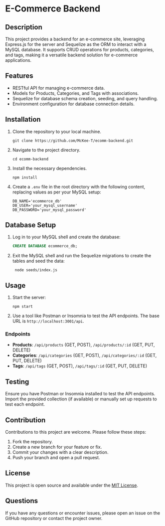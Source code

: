 # E-Commerce Backend

## Description

This project provides a backend for an e-commerce site, leveraging Express.js for the server and Sequelize as the ORM to interact with a MySQL database. It supports CRUD operations for products, categories, and tags, making it a versatile backend solution for e-commerce applications.

## Features

- RESTful API for managing e-commerce data.
- Models for Products, Categories, and Tags with associations.
- Sequelize for database schema creation, seeding, and query handling.
- Environment configuration for database connection details.

## Installation

1. Clone the repository to your local machine.
   ```
   git clone https://github.com/McKee-T/ecomm-backend.git
   ```
2. Navigate to the project directory.
   ```
   cd ecomm-backend
   ```
3. Install the necessary dependencies.
   ```
   npm install
   ```
4. Create a `.env` file in the root directory with the following content, replacing values as per your MySQL setup:
   ```
   DB_NAME='ecommerce_db'
   DB_USER='your_mysql_username'
   DB_PASSWORD='your_mysql_password'
   ```

## Database Setup

1. Log in to your MySQL shell and create the database:
   ```sql
   CREATE DATABASE ecommerce_db;
   ```
2. Exit the MySQL shell and run the Sequelize migrations to create the tables and seed the data:
   ```
    node seeds/index.js
   ```

## Usage

1. Start the server:
   ```
   npm start
   ```
2. Use a tool like Postman or Insomnia to test the API endpoints. The base URL is `http://localhost:3001/api`.

### Endpoints

- **Products**: `/api/products` (GET, POST), `/api/products/:id` (GET, PUT, DELETE)
- **Categories**: `/api/categories` (GET, POST), `/api/categories/:id` (GET, PUT, DELETE)
- **Tags**: `/api/tags` (GET, POST), `/api/tags/:id` (GET, PUT, DELETE)

## Testing

Ensure you have Postman or Insomnia installed to test the API endpoints. Import the provided collection (if available) or manually set up requests to test each endpoint.

## Contribution

Contributions to this project are welcome. Please follow these steps:

1. Fork the repository.
2. Create a new branch for your feature or fix.
3. Commit your changes with a clear description.
4. Push your branch and open a pull request.

## License

This project is open source and available under the [MIT License](LICENSE).

## Questions

If you have any questions or encounter issues, please open an issue on the GitHub repository or contact the project owner.
